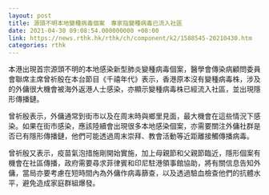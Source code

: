 ```yaml
---
layout: post
title: 源頭不明本地變種病毒個案　專家指變種病毒已流入社區
date: 2021-04-30 09:08:54.000000000 +08:00
link: https://news.rthk.hk/rthk/ch/component/k2/1588545-20210430.htm
categories: rthk
---
```


本港出現首宗源頭不明的本地感染新型肺炎變種病毒個案，醫學會傳染病顧問委員會聯席主席曾祈殷在本台節目《千禧年代》表示，香港原本沒有變種病毒株，涉及的外傭很大機會被海外返港人士感染，亦顯示變種病毒株已經流入社區，並出現隱形傳播鏈。

曾祈殷表示，外傭通常到街市以及在周末時與鄉里見面，最大機會在這些情況下感染。如果在街市感染，應該陸續會出現很多本地感染個案，亦需要關注外傭社群是否已有隱形傳播鏈，他們可能透過周末崇拜、教會活動等近距離接觸傳播病毒。

曾祈殷又表示，疫苗氣泡措施剛開始實施，加上母親節和父親節臨近，隱形個案有機會在社區傳播，政府需要尋求菲律賓和印尼駐港領事館協助，將有關信息告知外傭，當局亦要考慮在短時間內為外傭作病毒篩查，以及透過驗血檢查他們的抗體水平，避免造成家庭群組爆發。
